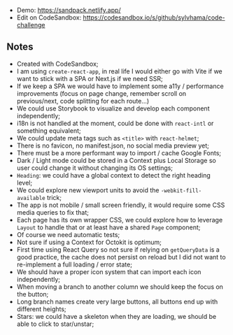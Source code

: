 - Demo: https://sandpack.netlify.app/
- Edit on CodeSandbox: https://codesandbox.io/s/github/sylvhama/code-challenge

## Notes

- Created with CodeSandbox;
- I am using `create-react-app`, in real life I would either go with Vite if we want to stick with a SPA or Next.js if we need SSR;
- If we keep a SPA we would have to implement some a11y / performance improvements (focus on page change, remember scroll on previous/next, code splitting for each route...)
- We could use Storybook to visualize and develop each component independently;
- i18n is not handled at the moment, could be done with `react-intl` or something equivalent;
- We could update meta tags such as `<title>` with `react-helmet`;
- There is no favicon, no manifest.json, no social media preview yet;
- There must be a more performant way to import / cache Google Fonts;
- Dark / Light mode could be stored in a Context plus Local Storage so user could change it without changing its OS settings;
- `Heading`: we could have a global context to detect the right heading level;
- We could explore new viewport units to avoid the `-webkit-fill-available` trick;
- The app is not mobile / small screen friendly, it would require some CSS media queries to fix that;
- Each page has its own wrapper CSS, we could explore how to leverage `Layout` to handle that or at least have a shared `Page` component;
- Of course we need automatic tests;
- Not sure if using a Context for Octokit is optimum;
- First time using React Query so not sure if relying on `getQueryData` is a good practice, the cache does not persist on reload but I did not want to re-implement a full loading / error state;
- We should have a proper icon system that can import each icon independently;
- When moving a branch to another column we should keep the focus on the button;
- Long branch names create very large buttons, all buttons end up with different heights;
- Stars: we could have a skeleton when they are loading, we should be able to click to star/unstar;
